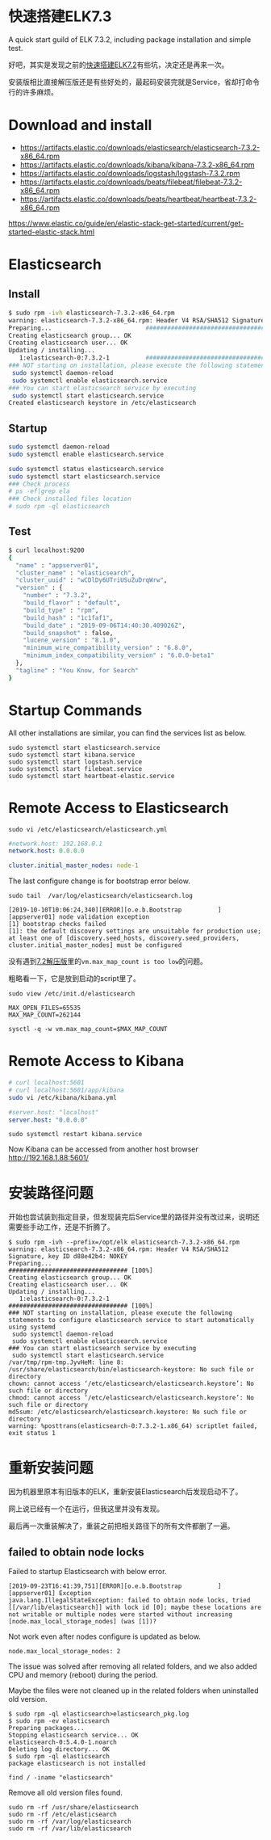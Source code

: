 快速搭建ELK7.3
===
A quick start guild of ELK 7.3.2, including package installation and simple test.

好吧，其实是发现之前的[快速搭建ELK7.2](https://blog.csdn.net/prufeng/article/details/95733467)有些坑，决定还是再来一次。

安装版相比直接解压版还是有些好处的，最起码安装完就是Service，省却打命令行的许多麻烦。
# Download and install
* https://artifacts.elastic.co/downloads/elasticsearch/elasticsearch-7.3.2-x86_64.rpm
* https://artifacts.elastic.co/downloads/kibana/kibana-7.3.2-x86_64.rpm
* https://artifacts.elastic.co/downloads/logstash/logstash-7.3.2.rpm
* https://artifacts.elastic.co/downloads/beats/filebeat/filebeat-7.3.2-x86_64.rpm
* https://artifacts.elastic.co/downloads/beats/heartbeat/heartbeat-7.3.2-x86_64.rpm

https://www.elastic.co/guide/en/elastic-stack-get-started/current/get-started-elastic-stack.html

# Elasticsearch

## Install
```sh
$ sudo rpm -ivh elasticsearch-7.3.2-x86_64.rpm
warning: elasticsearch-7.3.2-x86_64.rpm: Header V4 RSA/SHA512 Signature, key ID d88e42b4: NOKEY
Preparing...                          ################################# [100%]
Creating elasticsearch group... OK
Creating elasticsearch user... OK
Updating / installing...
   1:elasticsearch-0:7.3.2-1          ################################# [100%]
### NOT starting on installation, please execute the following statements to configure elasticsearch service to start automatically using systemd
 sudo systemctl daemon-reload
 sudo systemctl enable elasticsearch.service
### You can start elasticsearch service by executing
 sudo systemctl start elasticsearch.service
Created elasticsearch keystore in /etc/elasticsearch
```
## Startup
```sh
sudo systemctl daemon-reload
sudo systemctl enable elasticsearch.service

sudo systemctl status elasticsearch.service
sudo systemctl start elasticsearch.service
### Check process
# ps -ef|grep ela
### Check installed files location
# sudo rpm -ql elasticsearch
```
## Test
```sh
$ curl localhost:9200
{
  "name" : "appserver01",
  "cluster_name" : "elasticsearch",
  "cluster_uuid" : "wCDlDy6UTriUSuZuDrqWrw",
  "version" : {
    "number" : "7.3.2",
    "build_flavor" : "default",
    "build_type" : "rpm",
    "build_hash" : "1c1faf1",
    "build_date" : "2019-09-06T14:40:30.409026Z",
    "build_snapshot" : false,
    "lucene_version" : "8.1.0",
    "minimum_wire_compatibility_version" : "6.8.0",
    "minimum_index_compatibility_version" : "6.0.0-beta1"
  },
  "tagline" : "You Know, for Search"
}
```

# Startup Commands
All other installations are similar, you can find the services list as below.
```
sudo systemctl start elasticsearch.service
sudo systemctl start kibana.service
sudo systemctl start logstash.service
sudo systemctl start filebeat.service
sudo systemctl start heartbeat-elastic.service
```
# Remote Access to Elasticsearch
```
sudo vi /etc/elasticsearch/elasticsearch.yml
```
```yml
#network.host: 192.168.0.1
network.host: 0.0.0.0

cluster.initial_master_nodes: node-1
```
The last configure change is for bootstrap error below.
```
sudo tail  /var/log/elasticsearch/elasticsearch.log
```
```
[2019-10-10T10:06:24,340][ERROR][o.e.b.Bootstrap          ] [appserver01] node validation exception
[1] bootstrap checks failed
[1]: the default discovery settings are unsuitable for production use; at least one of [discovery.seed_hosts, discovery.seed_providers, cluster.initial_master_nodes] must be configured
```
没有遇到[7.2解压版](https://blog.csdn.net/prufeng/article/details/95733467)里的`vm.max_map_count is too low`的问题。

粗略看一下，它是放到启动的script里了。
```
sudo view /etc/init.d/elasticsearch

MAX_OPEN_FILES=65535
MAX_MAP_COUNT=262144

sysctl -q -w vm.max_map_count=$MAX_MAP_COUNT
```

# Remote Access to Kibana
```sh
# curl localhost:5601
# curl localhost:5601/app/kibana
sudo vi /etc/kibana/kibana.yml
```
```yml
#server.host: "localhost"
server.host: "0.0.0.0"
```
```
sudo systemctl restart kibana.service
```
Now Kibana can be accessed from another host browser
http://192.168.1.88:5601/


# 安装路径问题
开始也尝试装到指定目录，但发现装完后Service里的路径并没有改过来，说明还需要些手动工作，还是不折腾了。
```
$ sudo rpm -ivh --prefix=/opt/elk elasticsearch-7.3.2-x86_64.rpm
warning: elasticsearch-7.3.2-x86_64.rpm: Header V4 RSA/SHA512 Signature, key ID d88e42b4: NOKEY
Preparing...                          ################################# [100%]
Creating elasticsearch group... OK
Creating elasticsearch user... OK
Updating / installing...
   1:elasticsearch-0:7.3.2-1          ################################# [100%]
### NOT starting on installation, please execute the following statements to configure elasticsearch service to start automatically using systemd
 sudo systemctl daemon-reload
 sudo systemctl enable elasticsearch.service
### You can start elasticsearch service by executing
 sudo systemctl start elasticsearch.service
/var/tmp/rpm-tmp.JyvHeM: line 8: /usr/share/elasticsearch/bin/elasticsearch-keystore: No such file or directory
chown: cannot access ‘/etc/elasticsearch/elasticsearch.keystore’: No such file or directory
chmod: cannot access ‘/etc/elasticsearch/elasticsearch.keystore’: No such file or directory
md5sum: /etc/elasticsearch/elasticsearch.keystore: No such file or directory
warning: %posttrans(elasticsearch-0:7.3.2-1.x86_64) scriptlet failed, exit status 1

```

# 重新安装问题
因为机器里原本有旧版本的ELK，重新安装Elasticsearch后发现启动不了。

网上说已经有一个在运行，但我这里并没有发现。

最后再一次重装解决了，重装之前把相关路径下的所有文件都删了一遍。

## failed to obtain node locks
Failed to startup Elasticsearch with below error.
```
[2019-09-23T16:41:39,751][ERROR][o.e.b.Bootstrap          ] [appserver01] Exception
java.lang.IllegalStateException: failed to obtain node locks, tried [[/var/lib/elasticsearch]] with lock id [0]; maybe these locations are not writable or multiple nodes were started without increasing [node.max_local_storage_nodes] (was [1])?

```
Not work even after nodes configure is updated as below.
```
node.max_local_storage_nodes: 2
```

The issue was solved after removing all related folders, and we also added CPU and memory (reboot) during the period.

Maybe the files were not cleaned up in the related folders when uninstalled old version.
```
$ sudo rpm -ql elasticsearch>elasticsearch_pkg.log
$ sudo rpm -ev elasticsearch
Preparing packages...
Stopping elasticsearch service... OK
elasticsearch-0:5.4.0-1.noarch
Deleting log directory... OK
$ sudo rpm -ql elasticsearch
package elasticsearch is not installed
```
```
find / -iname "elasticsearch"
```
Remove all old version files found.
```
sudo rm -rf /usr/share/elasticsearch
sudo rm -rf /etc/elasticsearch
sudo rm -rf /var/log/elasticsearch
sudo rm -rf /var/lib/elasticsearch
```
